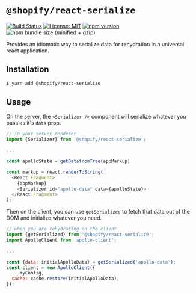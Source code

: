# `@shopify/react-serialize`

[![Build Status](https://travis-ci.org/Shopify/quilt.svg?branch=master)](https://travis-ci.org/Shopify/quilt)
[![License: MIT](https://img.shields.io/badge/License-MIT-green.svg)](LICENSE.md) [![npm version](https://badge.fury.io/js/%40shopify%2Freact-serialize.svg)](https://badge.fury.io/js/%40shopify%2Freact-serialize) ![npm bundle size (minified + gzip)](https://img.shields.io/bundlephobia/minzip/@shopify/react-serialize.svg)

Provides an idiomatic way to serialize data for rehydration in a universal react application.

## Installation

```bash
$ yarn add @shopify/react-serialize
```

## Usage

On the server, the `<Serializer />` component will serialize whatever you pass as it's `data` prop.

```javascript
// in your server renderer
import {Serializer} from '@shopify/react-serialize';

...

const apolloState = getDatafromTree(appMarkup)

const markup = react.renderToString(
  <React.Fragment>
    {appMarkup}
    <Serializer id="apollo-data" data={apolloState}>
  </React.Fragment>
);
```

Then on the client, you can use `getSerialized` to fetch that data out of the DOM and initialize whatever you need.

```javascript
// when you are rehydrating on the client
import {getSerialized} from '@shopify/react-serialize';
import ApolloClient from 'apollo-client';

...

const {data: initialApolloData} = getSerialized('apollo-data');
const client = new ApolloClient({
  ...myConfig,
  cache: cache.restore(initialApolloData),
});
```

